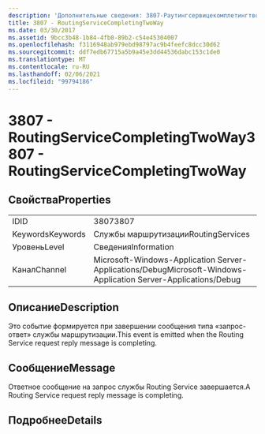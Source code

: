 ```yaml
---
description: 'Дополнительные сведения: 3807-Раутингсервицекомплетингтвовай'
title: 3807 - RoutingServiceCompletingTwoWay
ms.date: 03/30/2017
ms.assetid: 9bcc3b48-1b84-4fb0-89b2-c54e45304007
ms.openlocfilehash: f3116948ab979ebd98797ac9b4feefc8dcc30d62
ms.sourcegitcommit: ddf7edb67715a5b9a45e3dd44536dabc153c1de0
ms.translationtype: MT
ms.contentlocale: ru-RU
ms.lasthandoff: 02/06/2021
ms.locfileid: "99794186"
---
```

# <a name="3807---routingservicecompletingtwoway"></a><span data-ttu-id="b4b1a-103">3807 - RoutingServiceCompletingTwoWay</span><span class="sxs-lookup"><span data-stu-id="b4b1a-103">3807 - RoutingServiceCompletingTwoWay</span></span>

## <a name="properties"></a><span data-ttu-id="b4b1a-104">Свойства</span><span class="sxs-lookup"><span data-stu-id="b4b1a-104">Properties</span></span>  
  
|||  
|-|-|  
|<span data-ttu-id="b4b1a-105">ID</span><span class="sxs-lookup"><span data-stu-id="b4b1a-105">ID</span></span>|<span data-ttu-id="b4b1a-106">3807</span><span class="sxs-lookup"><span data-stu-id="b4b1a-106">3807</span></span>|  
|<span data-ttu-id="b4b1a-107">Keywords</span><span class="sxs-lookup"><span data-stu-id="b4b1a-107">Keywords</span></span>|<span data-ttu-id="b4b1a-108">Службы маршрутизации</span><span class="sxs-lookup"><span data-stu-id="b4b1a-108">RoutingServices</span></span>|  
|<span data-ttu-id="b4b1a-109">Уровень</span><span class="sxs-lookup"><span data-stu-id="b4b1a-109">Level</span></span>|<span data-ttu-id="b4b1a-110">Сведения</span><span class="sxs-lookup"><span data-stu-id="b4b1a-110">Information</span></span>|  
|<span data-ttu-id="b4b1a-111">Канал</span><span class="sxs-lookup"><span data-stu-id="b4b1a-111">Channel</span></span>|<span data-ttu-id="b4b1a-112">Microsoft-Windows-Application Server-Applications/Debug</span><span class="sxs-lookup"><span data-stu-id="b4b1a-112">Microsoft-Windows-Application Server-Applications/Debug</span></span>|  
  
## <a name="description"></a><span data-ttu-id="b4b1a-113">Описание</span><span class="sxs-lookup"><span data-stu-id="b4b1a-113">Description</span></span>  

 <span data-ttu-id="b4b1a-114">Это событие формируется при завершении сообщения типа «запрос-ответ» службы маршрутизации.</span><span class="sxs-lookup"><span data-stu-id="b4b1a-114">This event is emitted when the Routing Service request reply message is completing.</span></span>  
  
## <a name="message"></a><span data-ttu-id="b4b1a-115">Сообщение</span><span class="sxs-lookup"><span data-stu-id="b4b1a-115">Message</span></span>  

 <span data-ttu-id="b4b1a-116">Ответное сообщение на запрос службы Routing Service завершается.</span><span class="sxs-lookup"><span data-stu-id="b4b1a-116">A Routing Service request reply message is completing.</span></span>  
  
## <a name="details"></a><span data-ttu-id="b4b1a-117">Подробнее</span><span class="sxs-lookup"><span data-stu-id="b4b1a-117">Details</span></span>
